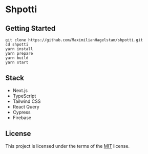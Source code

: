# Shpotti

## Getting Started

```
git clone https://github.com/MaximilianHagelstam/shpotti.git
cd shpotti
yarn install
yarn prepare
yarn build
yarn start
```

## Stack

- Next.js
- TypeScript
- Tailwind CSS
- React Query
- Cypress
- Firebase

## License

This project is licensed under the terms of the [MIT](https://choosealicense.com/licenses/mit/) license.
